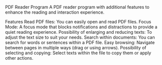 PDF Reader Program
A PDF reader program with additional features to enhance the reading and interaction experience.

Features
Read PDF files: You can easily open and read PDF files.
Focus Mode: A focus mode that blocks notifications and distractions to provide a quiet reading experience.
Possibility of enlarging and reducing texts: To adjust the text size to suit your needs.
Search within documents: You can search for words or sentences within a PDF file.
Easy browsing: Navigate between pages in multiple ways (drag or using arrows).
Possibility of selecting and copying: Select texts within the file to copy them or apply other actions.
